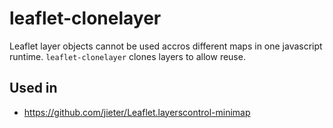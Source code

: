 # leaflet-clonelayer

Leaflet layer objects cannot be used accros different maps in one javascript runtime.
`leaflet-clonelayer` clones layers to allow reuse.

## Used in
 - https://github.com/jieter/Leaflet.layerscontrol-minimap
